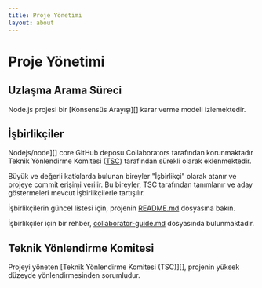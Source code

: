 ```yaml
---
title: Proje Yönetimi
layout: about
---
```


# Proje Yönetimi

## Uzlaşma Arama Süreci

Node.js projesi bir \[Konsensüs Arayışı]\[] karar verme modeli izlemektedir.

## İşbirlikçiler

Nodejs/node]\[] core GitHub deposu Collaborators tarafından korunmaktadır
Teknik Yönlendirme Komitesi ([TSC][]) tarafından sürekli olarak eklenmektedir.

Büyük ve değerli katkılarda bulunan bireyler "İşbirlikçi" olarak atanır ve projeye commit erişimi verilir. Bu bireyler, TSC tarafından tanımlanır ve aday göstermeleri mevcut İşbirlikçilerle tartışılır.

İşbirlikçilerin güncel listesi için, projenin [README.md][] dosyasına bakın.

İşbirlikçiler için bir rehber, [collaborator-guide.md][] dosyasında bulunmaktadır.

## Teknik Yönlendirme Komitesi

Projeyi yöneten \[Teknik Yönlendirme Komitesi (TSC)]\[], projenin yüksek düzeyde yönlendirmesinden sorumludur.

[consensus seeking]: https://en.wikipedia.org/wiki/Consensus-seeking_decision-making
[readme.md]: https://github.com/nodejs/node/blob/main/README.md#current-project-team-members
[tsc]: https://github.com/nodejs/TSC
[technical steering committee (tsc)]: https://github.com/nodejs/TSC/blob/main/TSC-Charter.md
[collaborator-guide.md]: https://github.com/nodejs/node/blob/main/doc/contributing/collaborator-guide.md
[nodejs/node]: https://github.com/nodejs/node
